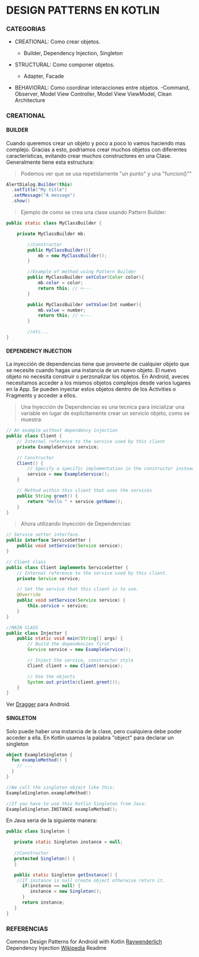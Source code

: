 # DESIGN PATTERNS EN KOTLIN #

### CATEGORIAS ###

* CREATIONAL: Como crear objetos.
	- Builder, Dependency Injection, Singleton

* STRUCTURAL: Como componer objetos.
	- Adapter, Facade

* BEHAVIORAL: Como coordinar interacciones entre objetos.
	-Command, Observer, Model View Controller, Model View ViewModel, Clean Architecture

### CREATIONAL ###
#### BUILDER ####
Cuando queremos crear un objeto y poco a poco lo vamos haciendo mas complejo.
Gracias a esto, podriamos crear muchos objetos con diferentes características, evitando crear muchos constructores en una Clase.
Generalmente tiene esta estructura:

>Podemos ver que se usa repetidamente "un punto" y una "funcion()""
```java
AlertDialog.Builder(this)
  .setTitle("My title")
  .setMessage("A message")
  .show()
```

>Ejemplo de como se crea una clase usando Pattern Builder:
```java
public static class MyClassBuilder {

	private MyClassBuilder mb;

		//Constructor
		public MyClassBuilder(){
			mb = new MyClassBuilder();
		}

		//Example of method using Pattern Builder
		public MyClassBuilder setColor(Color color){
			mb.color = color;
			return this; // <---
		}

		public MyClassBuilder setValue(Int number){
			mb.value = number;
			return this; // <---
		}

		//etc...
}
```

#### DEPENDENCY INJECTION ####
La inyección de dependencias tiene que proveerte de cualquier objeto que se necesite cuando hagas una instancia de un nuevo objeto.
El nuevo objeto no necesita construir o perzonalizar los objetos.
En Android, aveces necesitamos acceder a los mismos objetos complejos desde varios lugares en la App. Se pueden inyectar estos objetos dentro de los Activities o Fragments y acceder a ellos.

>Una Inyección de Dependencias es una tecnica para inicializar una variable en lugar de explicitamente crear un servicio objeto, como se muestra:
```java
// An example without dependency injection
public class Client {
    // Internal reference to the service used by this client
    private ExampleService service;

    // Constructor
    Client() {
        // Specify a specific implementation in the constructor instead of using dependency injection
        service = new ExampleService();
    }

    // Method within this client that uses the services
    public String greet() {
        return "Hello " + service.getName();
    }
}
```

>Ahora utilizando Inyección de Dependencias:
```java
// Service setter interface.
public interface ServiceSetter {
    public void setService(Service service);
}

// Client class
public class Client implements ServiceSetter {
    // Internal reference to the service used by this client.
    private Service service;

    // Set the service that this client is to use.
    @Override
    public void setService(Service service) {
        this.service = service;
    }
}

//MAIN CLASS
public class Injector {
    public static void main(String[] args) {
        // Build the dependencies first
        Service service = new ExampleService();

        // Inject the service, constructor style
        Client client = new Client(service);

        // Use the objects
        System.out.println(client.greet());
    }	
}
```
Ver [Dragger](https://google.github.io/dagger/android.html) para Android.


#### SINGLETON ####
Solo puede haber una instancia de la clase, pero cualquiera debe poder acceder a ella.
En Kotlin usamos la palabra "object" para declarar un singleton

```kotlin
object ExampleSingleton {
  fun exampleMethod() {
    // ...
  }
}

//We call the singleton object like this:
ExampleSingleton.exampleMethod()

//If you have to use this Kotlin Singleton from Java:
ExampleSingleton.INSTANCE.exampleMethod();
```

En Java seria de la siguiente manera:
```Java
public class Singleton {

   private static Singleton instance = null;
  
   //Constructor
   protected Singleton() {
   }

   public static Singleton getInstance() {
   	//If instance is null create object otherwise return it.
      if(instance == null) {
         instance = new Singleton();
      }
      return instance;
   }
}
```













### REFERENCIAS ###
Common Design Patterns for Android with Kotlin [Raywenderlich](https://www.raywenderlich.com/168038/common-design-patterns-android-kotlin)
Dependency Injection [Wikipedia](https://en.wikipedia.org/wiki/Dependency_injection)
Readme














